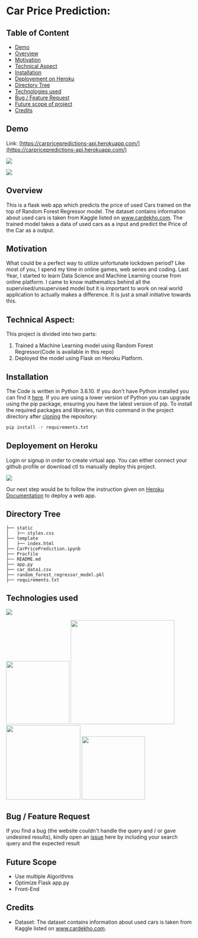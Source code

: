 # Car Price Prediction:

## Table of Content
  * [Demo](#demo)
  * [Overview](#overview)
  * [Motivation](#motivation)
  * [Technical Aspect](#Technical-Aspect)
  * [Installation](#installation)
  * [Deployement on Heroku](#deployement-on-heroku)
  * [Directory Tree](#directory-tree)
  * [Technologies used](#technologies-used)
  * [Bug / Feature Request](#bug---feature-request)
  * [Future scope of project](#future-scope)
  * [Credits](#credits)
  
## Demo
Link: [https://carpricepredictions-api.herokuapp.com/](https://carpricepredictions-api.herokuapp.com/)

[![](https://imgur.com/a/5kqcU5o)](https://carpricepredictions-api.herokuapp.com/)

[![](https://ibb.co/3WfLqgK)](https://carpricepredictions-api.herokuapp.com/)
  
## Overview
This is a flask web app which predicts the price of used Cars trained on the top of Random Forest Regressor model. The dataset contains information about used cars is taken from   Kaggle listed on www.cardekho.com. The trained model takes a data of used cars as a input and predict the Price of the Car as a output.
  
## Motivation
What could be a perfect way to utilize unfortunate lockdown period? Like most of you, I spend my time in online games, web series and coding. Last Year, I started to learn Data   Science and Machine Learning course from online platform. I came to know mathematics behind all the supervised/unsupervised model but it is important to work on real world         application to actually makes a difference. It is just a small initiative towards this.

## Technical Aspect:
This project is divided into two parts:
1) Trained a Machine Learning model using Random Forest Regressor(Code is available in this repo)
2) Deployed the model using Flask on Heroku Platform.

## Installation
The Code is written in Python 3.6.10. If you don't have Python installed you can find it [here](https://www.python.org/downloads/). If you are using a lower version of Python you can upgrade using the pip package, ensuring you have the latest version of pip. To install the required packages and libraries, run this command in the project directory after [cloning](https://www.howtogeek.com/451360/how-to-clone-a-github-repository/) the repository:
```bash
pip install -r requirements.txt
```

## Deployement on Heroku
Login or signup in order to create virtual app. You can either connect your github profile or download ctl to manually deploy this project.

[![](https://i.imgur.com/dKmlpqX.png)](https://heroku.com)

Our next step would be to follow the instruction given on [Heroku Documentation](https://devcenter.heroku.com/articles/getting-started-with-python) to deploy a web app.

## Directory Tree 
```
├── static 
│   ├── styles.css
├── template
│   ├── index.html
├── CarPricePrediction.ipynb
├── Procfile	
├── README.md
├── app.py
├── car_data1.csv	
├── random_forest_regressor_model.pkl
├── requirements.txt
```

## Technologies used

![](https://forthebadge.com/images/badges/made-with-python.svg)

[<img target="_blank" src="https://flask.palletsprojects.com/en/1.1.x/_images/flask-logo.png" width=170>](https://flask.palletsprojects.com/en/1.1.x/) [<img target="_blank" src="https://number1.co.za/wp-content/uploads/2017/10/gunicorn_logo-300x85.png" width=280>](https://gunicorn.org) [<img target="_blank" src="https://scikit-learn.org/stable/_static/scikit-learn-logo-small.png" width=200>](https://scikit-learn.org/stable/) [<img target="_blank" src="https://ibb.co/x8D4W5g" width=170>](https://flask.palletsprojects.com/en/1.1.x/)


## Bug / Feature Request

If you find a bug (the website couldn't handle the query and / or gave undesired results), kindly open an [issue](https://github.com/Mandal-21/Flight-Price-Prediction/issues) here by including your search query and the expected result

## Future Scope
* Use multiple Algorithms 
* Optimize Flask app.py
* Front-End 

## Credits
* Dataset: The dataset contains information about used cars is taken from Kaggle listed on www.cardekho.com.


